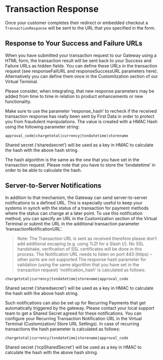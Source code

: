 # Transaction Response

Once your customer completes their redirect or embedded checkout a `TransactionResponse` will be sent to the URL that you specified in the form.

## Response to Your Success and Failure URLs

When you have submitted your transaction request to our Gateway using a HTML form, the transaction result will be sent back to your Success and Failure URLs as hidden fields. You can define these URLs in the transaction request (see responseFailURL and responseSuccessURL parameters here). Alternatively you can define them once in the Customitzation section of our Virtual Terminal.

Please consider, when integrating, that new response parameters may be added from time to time in relation to product enhancements or new functionality.

Make sure to use the parameter ‘response_hash’ to recheck if the received transaction response has really been sent by First Data in order to protect you from fraudulent manipulations. The value is created with a HMAC Hash using the following parameter string:

    approval_code|chargetotal|currency|txndatetime|storename

Shared secret (‘sharedsecret’) will be used as a key in HMAC to calculate the hash with the above hash string.

The hash algorithm is the same as the one that you have set in the transaction request. Please note that you have to store the ‘txndatetime’ in order to be able to calculate the hash.

## Server-to-Server Notifications

In addition to that mechanism, the Gateway can send server-to-server notifications to a defined URL. This is especially useful to keep your systems in synch with the status of a transaction for payment methods where the status can change at a later point. To use this notification method, you can specify an URL in the Customization section of the Virtual Terminal or submit the URL in the additional transaction parameter ‘transactionNotificationURL’.

<!-- theme: info -->

>Note: The Transaction URL is sent as received therefore please don’t add additional escaping (e.g. using %2f for a Slash (/).
No SSL handshake, verification of SSL certificates will be done in this process.
The Notification URL needs to listen on port 443 (https) – other ports are not supported
The response hash parameter for validation (using the same algorithm that you have set in the transaction request) ‘notification_hash’ is calculated as follows:

    chargetotal|currency|txndatetime|storename|approval_code

Shared secret (‘sharedsecret’) will be used as a key in HMAC to calculate the hash with the above hash string.

Such notifications can also be set up for Recurring Payments that get automatically triggered by the gateway. Please contact your local support team to get a Shared Secret agreed for these notifications. You can configure your Recurring Transaction Notification URL in the Virtual Terminal (Customization/ Store URL Settings). In case of recurring transactions the hash parameter is calculated as follows:

    chargetotal|currency|txndatetime|storename|approval_code

Shared secret (‘rcpSharedSecret’) will be used as a key in HMAC to calculate the hash with the above hash string.
